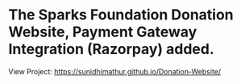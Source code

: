 # The Sparks Foundation Donation Website, Payment Gateway Integration (Razorpay) added.

View Project: https://sunidhimathur.github.io/Donation-Website/
